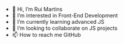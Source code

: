 - 👋 Hi, I’m Rui Martins
- 👀 I’m interested in Front-End Development
- 🌱 I’m currently learning advanced JS
- 💞️ I’m looking to collaborate on JS projects
- 📫 How to reach me GitHub

<!---
Rui-MartinsDev/Rui-MartinsDev is a ✨ special ✨ repository because its `README.md` (this file) appears on your GitHub profile.
You can click the Preview link to take a look at your changes.
--->
